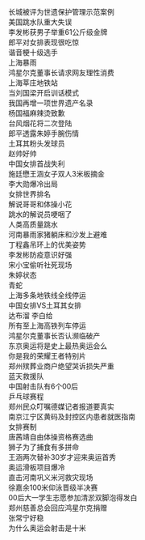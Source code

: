 长城被评为世遗保护管理示范案例  
美国跳水队重大失误  
李发彬获男子举重61公斤级金牌  
郎平对女排表现很吃惊  
谐音梗十级选手  
上海暴雨  
鸿星尔克董事长请求网友理性消费  
上海莘庄地铁站  
当刘国梁开启训话模式  
我国再增一项世界遗产名录  
杨国福麻辣烫致歉  
台风烟花将二次登陆  
郎平透露朱婷手腕伤情  
土耳其粉头发球员  
赵帅好帅  
中国女排首战失利  
施廷懋王涵女子双人3米板摘金  
李大勋爆冷出局  
女排世界排名  
解说哥哥和体操小花  
跳水的解说员哽咽了  
人类高质量跳水  
河南暴雨家猪躺床和沙发上避难  
丁程鑫吊环上的优美姿势  
李发彬防疫意识好强  
宋小宝偷听社死现场  
朱婷状态  
青蛇  
上海多条地铁线全线停运  
中国女排VS土耳其女排  
达布溜 李白给  
所有至上海高铁列车停运  
鸿星尔克董事长否认濒临破产  
东京奥运将是史上最热奥运会么  
你是我的荣耀王者特别片  
郑州殡葬业商户绝望哭诉损失严重  
蓝天救援队  
中国射击队有6个00后  
乒乓球赛程  
郑州民众叮嘱德媒记者报道要真实  
南京江宁区黄码及封控区内患者就医指南  
女排赛制  
唐茜靖自由体操资格赛选曲  
狮子为了捕食有多拼命  
王涵两次替补30岁才迎来奥运首秀  
奥运滑板项目爆冷  
直击河南巩义米河救灾现场  
徐嘉余100米仰泳晋级半决赛  
00后大一学生志愿参加清淤双脚泡得发白  
郑州慈善总会回应鸿星尔克捐赠  
张常宁好稳  
为什么奥运会射击是十米  
